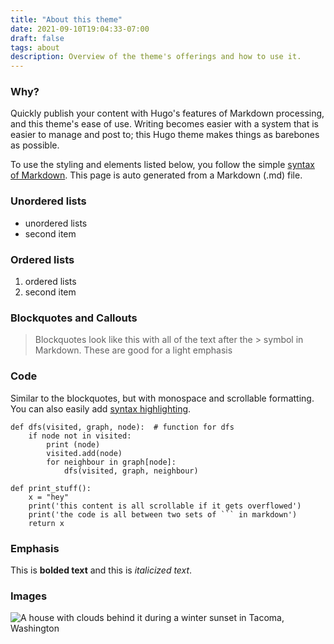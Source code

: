 ```yaml
---
title: "About this theme"
date: 2021-09-10T19:04:33-07:00
draft: false
tags: about
description: Overview of the theme's offerings and how to use it.
---
```


### Why?

Quickly publish your content with Hugo's features of Markdown processing, and this theme's ease of use. Writing becomes easier with a system that is easier to manage and post to; this Hugo theme makes things as barebones as possible.

To use the styling and elements listed below, you follow the simple [syntax of Markdown](https://www.markdownguide.org/basic-syntax/). This page is auto generated from a Markdown (.md) file.

### Unordered lists

- unordered lists
- second item

### Ordered lists

1. ordered lists
2. second item

### Blockquotes and Callouts

> Blockquotes look like this with all of the text after the &gt; symbol in Markdown. These are good for a light emphasis

### Code

Similar to the blockquotes, but with monospace and scrollable formatting. You can also easily add [syntax highlighting](https://gohugo.io/content-management/syntax-highlighting/). 

```
def dfs(visited, graph, node):  # function for dfs
    if node not in visited:
        print (node)
        visited.add(node)
        for neighbour in graph[node]:
            dfs(visited, graph, neighbour)

def print_stuff():
    x = "hey"
    print('this content is all scrollable if it gets overflowed')
    print('the code is all between two sets of ``` in markdown')
    return x
```
### Emphasis

This is **bolded text** and this is *italicized text*.

### Images

![A house with clouds behind it during a winter sunset in Tacoma, Washington](/img/house.jpg)
